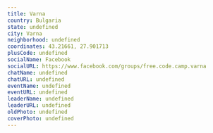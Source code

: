```yaml
---
title: Varna
country: Bulgaria
state: undefined
city: Varna
neighborhood: undefined
coordinates: 43.21661, 27.901713
plusCode: undefined
socialName: Facebook
socialURL: https://www.facebook.com/groups/free.code.camp.varna
chatName: undefined
chatURL: undefined
eventName: undefined
eventURL: undefined
leaderName: undefined
leaderURL: undefined
oldPhoto: undefined
coverPhoto: undefined
---
```

